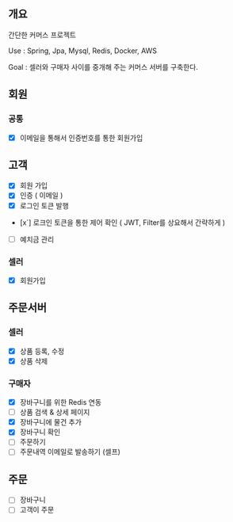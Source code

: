 ## 개요
간단한 커머스 프로젝트

Use : Spring, Jpa, Mysql, Redis, Docker, AWS

Goal : 셀러와 구매자 사이를 중개해 주는 커머스 서버를 구축한다.

## 회원
### 공통
 - [x] 이메일을 통해서 인증번호를 통한 회원가입

## 고객
 - [x] 회원 가입
 - [x] 인증 ( 이메일 )
 - [x] 로그인 토큰 발행
 - [x`] 로크인 토큰을 통한 제어 확인 ( JWT, Filter를 상요해서 간략하게 )
 - [ ] 예치금 관리
 
 ### 셀러
 - [x] 회원가입
 
 
 ## 주문서버
 
 ### 셀러
 - [x] 상품 등록, 수정
 - [x] 상품 삭제
 
 ### 구매자
 - [x] 장바구니를 위한 Redis 연동
 - [ ] 상품 검색 & 상세 페이지
 - [x] 장바구니에 물건 추가
 - [x] 장바구니 확인
 - [ ] 주문하기
 - [ ] 주문내역 이메일로 발송하기 (셀프)
 
 ## 주문
 - [ ] 장바구니
 - [ ] 고객이 주문
